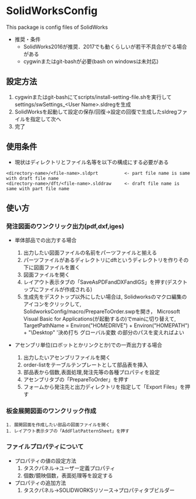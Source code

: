 # SolidWorksConfig
This package is config files of SolidWorks

- 推奨・条件
  - SolidWorks2016が推奨．2017でも動くらしいが若干不具合がでる場合がある
  - cygwinまたはgit-bashが必要(bash on windowsは未対応)

## 設定方法
  1. cygwinまたはgit-bashにてscripts/install-setting-file.shを実行してsettings/swSettings_\<User Name\>.sldregを生成
  1. SolidWorksを起動して設定の保存/回復→設定の回復で生成したsldregファイルを指定して次へ
  1. 完了

## 使用条件
  - 現状はディレクトリとファイル名等を以下の構成にする必要がある
  ```
  <directory-name>/<file-name>.sldprt          <- part file name is same with draft file name
  <directory-name>/dft/<file-name>.slddraw     <- draft file name is same with part file name
  ```

## 使い方
### 発注図面のワンクリック出力(pdf,dxf,iges)
- 単体部品での出力する場合
  1. 出力したい図面ファイルの名前をパーツファイルと揃える
  1. パーツファイルがあるディレクトリにdftというディレクトリを作りその下に図面ファイルを置く
  1. 図面ファイルを開く
  1. レイアウト表示タブの「SaveAsPDFandDXFandIGS」を押す(デスクトップにファイルが作成される)
  1. 生成先をデスクトップ以外にしたい場合は, Solidworksのマクロ編集のアイコンをクリックして, SolidworksConfig/macro/PrepareToOrder.swpを開き， Microsoft Visual Basic for Applications(が起動するの)でmainに切り替えて, TargetPathName = Environ("HOMEDRIVE") + Environ("HOMEPATH") + "\Desktop\" '決め打ち グローバル変数 の部分のパスを変えればよい

- アセンブリ単位(ロボットとかリンクとか)での一斉出力する場合
  1. 出力したいアセンブリファイルを開く
  1. order-listをテーブルテンプレートとして部品表を挿入
  1. 部品表から個数,表面処理,発注先等の各種プロパティを設定
  1. アセンブリタブの「PrepareToOrder」を押す
  1. フォームから発注先と出力ディレクトリを指定して「Export Files」を押す

### 板金展開図面のワンクリック作成
    1. 展開図面を作成したい部品の図面ファイルを開く
    1. レイアウト表示タブの「AddFlatPatternSheet」を押す

### ファイルプロパティについて
- プロパティの値の設定方法
  1. タスクパネル->ユーザー定義プロパティ
  2. 個数/鏡映個数，表面処理等を設定する
- プロパティの追加方法
  1. タスクパネル->SOLIDWORKSリソース->プロパティタブビルダー
